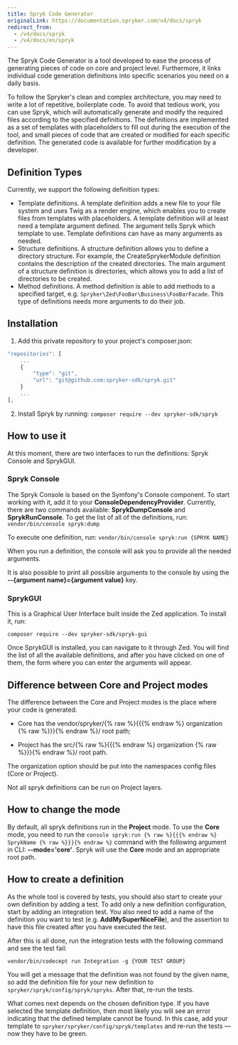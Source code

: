 ```yaml
---
title: Spryk Code Generator
originalLink: https://documentation.spryker.com/v4/docs/spryk
redirect_from:
  - /v4/docs/spryk
  - /v4/docs/en/spryk
---
```


The Spryk Code Generator is a tool developed to ease the process of generating pieces of code on core and project level. Furthermore, it links individual code generation definitions into specific scenarios you need on a daily basis.

To follow the Spryker's clean and complex architecture, you may need to write a lot of repetitive, boilerplate code. To avoid that tedious work, you can use Spryk, which will automatically generate and modify the required files according to the specified definitions. The definitions are implemented as a set of templates with placeholders to fill out during the execution of the tool, and small pieces of code that are created or modified for each specific definition. The generated code is available for further modification by a developer.

## Definition Types
Currently, we support the following definition types:

* Template definitions. A template definition adds a new file to your file system and uses Twig as a render engine, which enables you to create files from templates with placeholders. A template definition will at least need a template argument defined. The argument tells Spryk which template to use. Template definitions can have as many arguments as needed.
* Structure definitions. A structure definition allows you to define a directory structure. For example, the CreateSprykerModule definition contains the description of the created directories. The main argument of a structure definition is directories, which allows you to add a list of directories to be created.
* Method definitions. A method definition is able to add methods to a specified target, e.g. `Spryker\Zed\FooBar\Business\FooBarFacade`. This type of definitions needs more arguments to do their job.

## Installation
1. Add this private repository to your project's composer.json:
```js
"repositories": [
    ...
    {
        "type": "git",
        "url": "git@github.com:spryker-sdk/spryk.git"
    }
    ...
],
```

2. Install Spryk by running:
`composer require --dev spryker-sdk/spryk`

## How to use it
At this moment, there are two interfaces to run the definitions: Spryk Console and SprykGUI.

### Spryk Console
The Spryk Console is based on the Symfony's Console component. To start working with it, add it to your **ConsoleDependencyProvider**. Currently, there are two commands available: **SprykDumpConsole** and **SprykRunConsole**. To get the list of all of the definitions, run:
`vendor/bin/console spryk:dump`

To execute one definition, run:
`vendor/bin/console spryk:run {SPRYK NAME}`

When you run a definition, the console will ask you to provide all the needed arguments.

It is also possible to print all possible arguments to the console by using the **--{argument name}={argument value}** key.

### SprykGUI
This is a Graphical User Interface built inside the Zed application. To install it, run:

`composer require --dev spryker-sdk/spryk-gui`

Once SprykGUI is installed, you can navigate to it through Zed. You will find the list of all the available definitions, and after you have clicked on one of them, the form where you can enter the arguments will appear.

## Difference between Core and Project modes
The difference between the Core and Project modes is the place where your code is generated.

- Core has the vendor/spryker/{% raw %}{{{% endraw %} organization {% raw %}}}{% endraw %}/ root path;

- Project has the src/{% raw %}{{{% endraw %} organization {% raw %}}}{% endraw %}/ root path.

The organization option should be put into the namespaces config files (Core or Project).

Not all spryk definitions can be run on Project layers.

## How to change the mode
By default, all spryk definitions run in the **Project** mode. To use the **Core** mode, you need to run the `console spryk:run {% raw %}{{{% endraw %} SprykName {% raw %}}}{% endraw %}` command with the following argument in CLI: **--mode='core'**. Spryk will use the **Core** mode and an appropriate root path.

## How to create a definition
As the whole tool is covered by tests, you should also start to create your own definition by adding a test. To add only a new definition configuration, start by adding an integration test. You also need to add a name of the definition you want to test (e.g. **AddMySuperNiceFile**), and the assertion to have this file created after you have executed the test.

After this is all done, run the integration tests with the following command and see the test fail:

`vendor/bin/codecept run Integration -g {YOUR TEST GROUP}`

You will get a message that the definition was not found by the given name, so add the definition file for your new definition to `spryker/spryk/config/spryk/spryks`. After that, re-run the tests.

What comes next depends on the chosen definition type. If you have selected the template definition, then most likely you will see an error indicating that the defined template cannot be found. In this case, add your template to `spryker/spryker/config/spryk/templates` and re-run the tests — now they have to be green.
